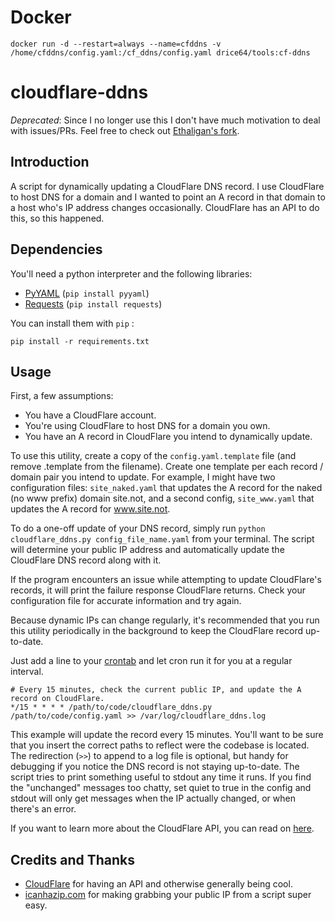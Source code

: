 # Docker
```
docker run -d --restart=always --name=cfddns -v /home/cfddns/config.yaml:/cf_ddns/config.yaml drice64/tools:cf-ddns
```

cloudflare-ddns
===============


*Deprecated*:  Since I no longer use this I don't have much motivation to deal with issues/PRs.  Feel free to check out [Ethaligan's fork](https://github.com/Ethaligan/cloudflare-ddns).

Introduction
------------

A script for dynamically updating a CloudFlare DNS record.  I use CloudFlare
to host DNS for a domain and I wanted to point an A record in that domain to
a host who's IP address changes occasionally.  CloudFlare has an API to do this,
so this happened.

Dependencies
------------

You'll need a python interpreter and the following libraries:

 - [PyYAML](https://bitbucket.org/xi/pyyaml) (`pip install pyyaml`)
 - [Requests](http://docs.python-requests.org/en/latest/) (`pip install
   requests`)

You can install them with `pip` :

	pip install -r requirements.txt

Usage
-----

First, a few assumptions:

  - You have a CloudFlare account.
  - You're using CloudFlare to host DNS for a domain you own.
  - You have an A record in CloudFlare you intend to dynamically update.

To use this utility, create a copy of the `config.yaml.template` file (and
remove .template from the filename).  Create one template per each record / 
domain pair you intend to update.  For example, I might have two configuration
files: `site_naked.yaml` that updates the A record for the naked (no www
prefix) domain site.not, and a second config, `site_www.yaml` that updates the
A record for www.site.not.

To do a one-off update of your DNS record, simply run `python
cloudflare_ddns.py config_file_name.yaml` from your terminal.
The script will determine your public IP address and automatically update the
CloudFlare DNS record along with it.

If the program encounters an issue while attempting to update CloudFlare's 
records, it will print the failure response CloudFlare returns. Check your 
configuration file for accurate information and try again.


Because dynamic IPs can change regularly, it's recommended that you run this
utility periodically in the background to keep the CloudFlare record 
up-to-date.

Just add a line to your [crontab](http://en.wikipedia.org/wiki/Cron) and let
cron run it for you at a regular interval.

    # Every 15 minutes, check the current public IP, and update the A record on CloudFlare.
    */15 * * * * /path/to/code/cloudflare_ddns.py /path/to/code/config.yaml >> /var/log/cloudflare_ddns.log

This example will update the record every 15 minutes.  You'll want to be sure
that you insert the correct paths to reflect were the codebase is located.
The redirection (`>>`) to append to a log file is optional, but handy for
debugging if you notice the DNS record is not staying up-to-date.  The script
tries to print something useful to stdout any time it runs. If you find the
"unchanged" messages too chatty, set quiet to true in the config and stdout
will only get messages when the IP actually changed, or when there's an error.

If you want to learn more about the CloudFlare API, you can read on
[here](http://www.cloudflare.com/docs/client-api.html).

Credits and Thanks
------------------

 - [CloudFlare](https://www.cloudflare.com/) for having an API and otherwise
   generally being cool.
 - [icanhazip.com](http://icanhazip.com/) for making grabbing your public IP
    from a script super easy.

